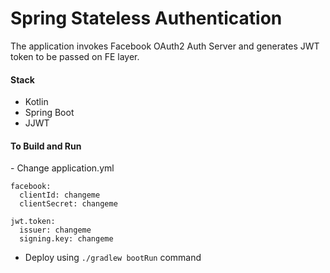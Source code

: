<h1>Spring Stateless Authentication</h1>

<p>
The application invokes Facebook OAuth2 Auth Server and generates JWT token to be passed on FE layer.
</p>

<h4>Stack</h4>

- Kotlin
- Spring Boot
- JJWT

<h4>To Build and Run</h4>
- Change application.yml

```
facebook:
  clientId: changeme
  clientSecret: changeme

jwt.token:
  issuer: changeme
  signing.key: changeme  
```
- Deploy using `./gradlew bootRun` command